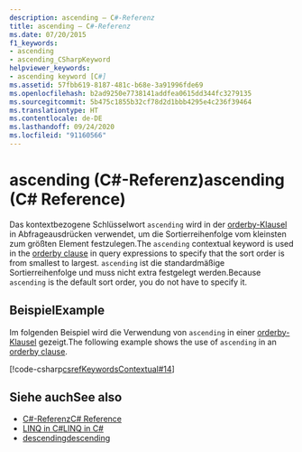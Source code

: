 ```yaml
---
description: ascending – C#-Referenz
title: ascending – C#-Referenz
ms.date: 07/20/2015
f1_keywords:
- ascending
- ascending_CSharpKeyword
helpviewer_keywords:
- ascending keyword [C#]
ms.assetid: 57fbb619-8187-481c-b68e-3a91996fde69
ms.openlocfilehash: b2ad9250e7738141addfea0615dd344fc3279135
ms.sourcegitcommit: 5b475c1855b32cf78d2d1bbb4295e4c236f39464
ms.translationtype: HT
ms.contentlocale: de-DE
ms.lasthandoff: 09/24/2020
ms.locfileid: "91160566"
---
```

# <a name="ascending-c-reference"></a><span data-ttu-id="cc1f9-103">ascending (C#-Referenz)</span><span class="sxs-lookup"><span data-stu-id="cc1f9-103">ascending (C# Reference)</span></span>

<span data-ttu-id="cc1f9-104">Das kontextbezogene Schlüsselwort `ascending` wird in der [orderby-Klausel](./orderby-clause.md) in Abfrageausdrücken verwendet, um die Sortierreihenfolge vom kleinsten zum größten Element festzulegen.</span><span class="sxs-lookup"><span data-stu-id="cc1f9-104">The `ascending` contextual keyword is used in the [orderby clause](./orderby-clause.md) in query expressions to specify that the sort order is from smallest to largest.</span></span> <span data-ttu-id="cc1f9-105">`ascending` ist die standardmäßige Sortierreihenfolge und muss nicht extra festgelegt werden.</span><span class="sxs-lookup"><span data-stu-id="cc1f9-105">Because `ascending` is the default sort order, you do not have to specify it.</span></span>  
  
## <a name="example"></a><span data-ttu-id="cc1f9-106">Beispiel</span><span class="sxs-lookup"><span data-stu-id="cc1f9-106">Example</span></span>  

 <span data-ttu-id="cc1f9-107">Im folgenden Beispiel wird die Verwendung von `ascending` in einer [orderby-Klausel](./orderby-clause.md) gezeigt.</span><span class="sxs-lookup"><span data-stu-id="cc1f9-107">The following example shows the use of `ascending` in an [orderby clause](./orderby-clause.md).</span></span>  
  
[!code-csharp[csrefKeywordsContextual#14](~/samples/snippets/csharp/VS_Snippets_VBCSharp/csrefKeywordsContextual/CS/csrefKeywordsContextual.cs#14)]
  
## <a name="see-also"></a><span data-ttu-id="cc1f9-108">Siehe auch</span><span class="sxs-lookup"><span data-stu-id="cc1f9-108">See also</span></span>

- [<span data-ttu-id="cc1f9-109">C#-Referenz</span><span class="sxs-lookup"><span data-stu-id="cc1f9-109">C# Reference</span></span>](../index.md)
- [<span data-ttu-id="cc1f9-110">LINQ in C#</span><span class="sxs-lookup"><span data-stu-id="cc1f9-110">LINQ in C#</span></span>](../../linq/index.md)
- [<span data-ttu-id="cc1f9-111">descending</span><span class="sxs-lookup"><span data-stu-id="cc1f9-111">descending</span></span>](./descending.md)
